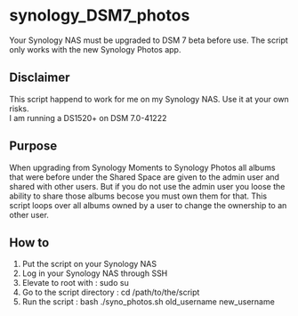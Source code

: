# synology_DSM7_photos

Your Synology NAS must be upgraded to DSM 7 beta before use.
The script only works with the new Synology Photos app.

## Disclaimer
This script happend to work for me on my Synology NAS. Use it at your own risks.  
I am running a DS1520+ on DSM 7.0-41222

## Purpose
When upgrading from Synology Moments to Synology Photos all albums that were before under the Shared Space are given to the admin user and shared with other users.
But if you do not use the admin user you loose the ability to share those albums becose you must own them for that.
This script loops over all albums owned by a user to change the ownership to an other user.

## How to
1. Put the script on your Synology NAS
2. Log in your Synology NAS through SSH
3. Elevate to root with : sudo su
4. Go to the script directory : cd /path/to/the/script
5. Run the script : bash ./syno_photos.sh old_username new_username
